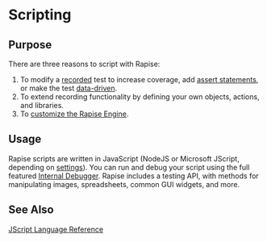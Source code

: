 # Scripting

## Purpose

There are three reasons to script with Rapise:

1. To modify a [recorded](recording.md) test to increase coverage, add [assert statements](assertions.md), or make the test [data-driven](data_driven_testing.md).
2. To extend recording functionality by defining your own objects, actions, and libraries.
3. To [customize the Rapise Engine](customizable_engine.md).

## Usage

Rapise scripts are written in JavaScript (NodeJS or Microsoft JScript, depending on [settings](options_dialog.md#execution)). You can run and debug your script using the full featured [Internal Debugger](internal_debugger.md). Rapise includes a testing API, with methods for manipulating images, spreadsheets, common GUI widgets, and more. 

## See Also

[JScript Language Reference](jscript_language_reference.md)